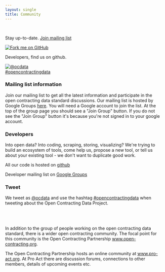 ```yaml
---
layout: single
title: Community
---
```

<br />
<div class="row">
    <div class="col-md-4">
        <div class="jumbotron community">
        <p>Stay up-to-date.
        <a class="pull-right mailing-list btn btn-lg btn-success" href="https://groups.google.com/a/webfoundation.org/forum/#!forum/public-ocds">Join mailing list</a>
        </p>
        </div>
    </div>
    <div class="col-md-4">
        <div class="jumbotron community">
            <a href="https://github.com/open-contracting"><img class='github-img' src="https://github-camo.global.ssl.fastly.net/a6677b08c955af8400f44c6298f40e7d19cc5b2d/68747470733a2f2f73332e616d617a6f6e6177732e636f6d2f6769746875622f726962626f6e732f666f726b6d655f72696768745f677261795f3664366436642e706e67" alt="Fork me on GitHub" data-canonical-src="https://s3.amazonaws.com/github/ribbons/forkme_right_gray_6d6d6d.png"></a>
            <p class="github-text">Developers, find us on github.</p>
        </div>
    </div>
    <div class="col-md-4">
        <div class="jumbotron community">
            <img src="/assets/design/Twitter_logo_blue.png" style="float:left;"/>
            <p class='pull-right'><a href="https://twitter.com/ocdata">@ocdata</a><br /><a href="https://twitter.com/hashtag/opencontractingdata" class="hashtag">#opencontractingdata</a></p>
        </div>
    </div>
</div>

### Mailing list information
Join our mailing list to get all the latest information and participate in the open contracting data standard discussions.
Our mailing list is hosted by Google Groups [here](https://groups.google.com/a/webfoundation.org/forum/#!forum/public-ocds).
You will need a Google account to join the list. At the top of the group page you should see a "Join Group" button. 
If you do not see the "Join Group" button it's because you're not signed in to your google account.

### Developers
Into open data? Into coding, scraping, storing, visualizing? We're trying to build an ecosystem of tools, come help us, propose a new
tool, or tell us about your existing tool - we don't want to duplicate good work.

All our code is hosted on [github](http://www.github.com/open-contracting)

Developer mailing list on [Google Groups](https://groups.google.com/a/webfoundation.org/forum/#!forum/public-ocds-dev)

### Tweet
We tweet as <a href="https://twitter.com/ocdata">@ocdata</a> and use the hashtag [#opencontractingdata](https://twitter.com/hashtag/opencontractingdata) when tweeting about the Open Contracting Data Project.

<br />
<br />
<br />

<div class="well">
In addition to the group of people working on the open contracting data standard, there
is a wider open contracting community. The focal point for this community is
the Open Contracting Partnership <a href="http://www.open-contracting.org">www.open-contracting.org</a>.

The Open Contracting Partnership hosts an online community at <a href="http://www.pro-act.org">www.pro-act.org</a>.
At Pro Act there are discussion forums, connections to other members, details of upcoming events etc.
</div>
